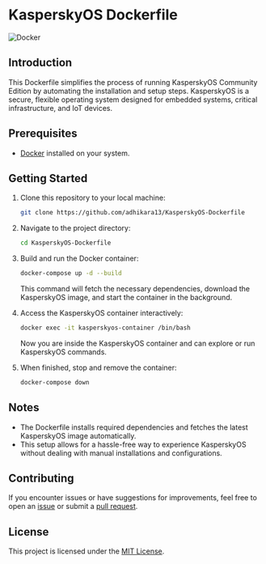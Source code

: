 # KasperskyOS Dockerfile

![Docker](https://byob.yarr.is/adhikara13/KasperskyOS-Dockerfile/docker-badge)
## Introduction

This Dockerfile simplifies the process of running KasperskyOS Community Edition by automating the installation and setup steps. KasperskyOS is a secure, flexible operating system designed for embedded systems, critical infrastructure, and IoT devices.

## Prerequisites

- [Docker](https://www.docker.com/) installed on your system.

## Getting Started

1. Clone this repository to your local machine:

    ```bash
    git clone https://github.com/adhikara13/KasperskyOS-Dockerfile
    ```

2. Navigate to the project directory:

    ```bash
    cd KasperskyOS-Dockerfile
    ```

3. Build and run the Docker container:

    ```bash
    docker-compose up -d --build
    ```

    This command will fetch the necessary dependencies, download the KasperskyOS image, and start the container in the background.

4. Access the KasperskyOS container interactively:

    ```bash
    docker exec -it kasperskyos-container /bin/bash
    ```

    Now you are inside the KasperskyOS container and can explore or run KasperskyOS commands.

5. When finished, stop and remove the container:

    ```bash
    docker-compose down
    ```

## Notes

- The Dockerfile installs required dependencies and fetches the latest KasperskyOS image automatically.
- This setup allows for a hassle-free way to experience KasperskyOS without dealing with manual installations and configurations.

## Contributing

If you encounter issues or have suggestions for improvements, feel free to open an [issue](https://github.com/adhikara13/KasperskyOS-Dockerfile/issues) or submit a [pull request](https://github.com/adhikara13/KasperskyOS-Dockerfile/pulls).

## License

This project is licensed under the [MIT License](LICENSE).

